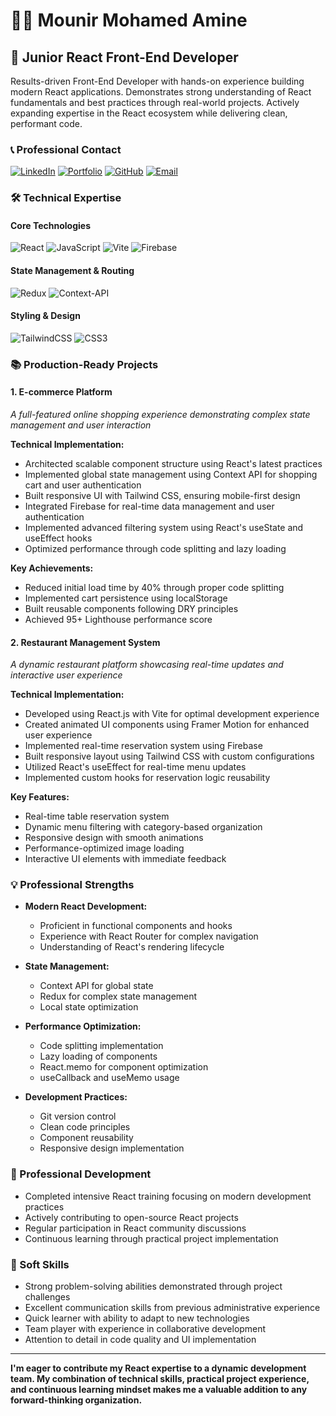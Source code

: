 # 👨‍💻 Mounir Mohamed Amine

## 🚀 Junior React Front-End Developer

Results-driven Front-End Developer with hands-on experience building modern React applications. Demonstrates strong understanding of React fundamentals and best practices through real-world projects. Actively expanding expertise in the React ecosystem while delivering clean, performant code.

### 📞 Professional Contact

[![LinkedIn](https://img.shields.io/badge/LinkedIn-%230077B5.svg?logo=linkedin&logoColor=white)](https://www.linkedin.com/in/mohamed-amine-mounir-6a125732b/)
[![Portfolio](https://img.shields.io/badge/Portfolio-%23000000.svg?style=for-the-badge&logo=firefox&logoColor=#FF7139)]([https://mounir-mohamed-amine.vercel.app/](https://amine-dev-asvb.vercel.app/))
[![GitHub](https://img.shields.io/badge/GitHub-%23121011.svg?style=for-the-badge&logo=github&logoColor=white)](https://github.com/Mohamed-amine-Mr)
[![Email](https://img.shields.io/badge/Email-D14836?style=for-the-badge&logo=gmail&logoColor=white)](mailto:mohamedaminemounirdev@gmail.com)

### 🛠 Technical Expertise

#### Core Technologies
![React](https://img.shields.io/badge/react-%2320232a.svg?style=for-the-badge&logo=react&logoColor=%2361DAFB)
![JavaScript](https://img.shields.io/badge/javascript-%23323330.svg?style=for-the-badge&logo=javascript&logoColor=%23F7DF1E)
![Vite](https://img.shields.io/badge/vite-%23646CFF.svg?style=for-the-badge&logo=vite&logoColor=white)
![Firebase](https://img.shields.io/badge/firebase-%23039BE5.svg?style=for-the-badge&logo=firebase)

#### State Management & Routing
![Redux](https://img.shields.io/badge/redux-%23593d88.svg?style=for-the-badge&logo=redux&logoColor=white)
![Context-API](https://img.shields.io/badge/Context--Api-000000?style=for-the-badge&logo=react)

#### Styling & Design
![TailwindCSS](https://img.shields.io/badge/tailwindcss-%2338B2AC.svg?style=for-the-badge&logo=tailwind-css&logoColor=white)
![CSS3](https://img.shields.io/badge/css3-%231572B6.svg?style=for-the-badge&logo=css3&logoColor=white)

### 📚 Production-Ready Projects

#### 1. **E-commerce Platform**
*A full-featured online shopping experience demonstrating complex state management and user interaction*

**Technical Implementation:**
- Architected scalable component structure using React's latest practices
- Implemented global state management using Context API for shopping cart and user authentication
- Built responsive UI with Tailwind CSS, ensuring mobile-first design
- Integrated Firebase for real-time data management and user authentication
- Implemented advanced filtering system using React's useState and useEffect hooks
- Optimized performance through code splitting and lazy loading

**Key Achievements:**
- Reduced initial load time by 40% through proper code splitting
- Implemented cart persistence using localStorage
- Built reusable components following DRY principles
- Achieved 95+ Lighthouse performance score

#### 2. **Restaurant Management System**
*A dynamic restaurant platform showcasing real-time updates and interactive user experience*

**Technical Implementation:**
- Developed using React.js with Vite for optimal development experience
- Created animated UI components using Framer Motion for enhanced user experience
- Implemented real-time reservation system using Firebase
- Built responsive layout using Tailwind CSS with custom configurations
- Utilized React's useEffect for real-time menu updates
- Implemented custom hooks for reservation logic reusability

**Key Features:**
- Real-time table reservation system
- Dynamic menu filtering with category-based organization
- Responsive design with smooth animations
- Performance-optimized image loading
- Interactive UI elements with immediate feedback

### 💡 Professional Strengths

- **Modern React Development:**
  - Proficient in functional components and hooks
  - Experience with React Router for complex navigation
  - Understanding of React's rendering lifecycle

- **State Management:**
  - Context API for global state
  - Redux for complex state management
  - Local state optimization

- **Performance Optimization:**
  - Code splitting implementation
  - Lazy loading of components
  - React.memo for component optimization
  - useCallback and useMemo usage

- **Development Practices:**
  - Git version control
  - Clean code principles
  - Component reusability
  - Responsive design implementation

### 🎯 Professional Development

- Completed intensive React training focusing on modern development practices
- Actively contributing to open-source React projects
- Regular participation in React community discussions
- Continuous learning through practical project implementation

### 🌟 Soft Skills

- Strong problem-solving abilities demonstrated through project challenges
- Excellent communication skills from previous administrative experience
- Quick learner with ability to adapt to new technologies
- Team player with experience in collaborative development
- Attention to detail in code quality and UI implementation

---

<b>
I'm eager to contribute my React expertise to a dynamic development team. My combination of technical skills, practical project experience, and continuous learning mindset makes me a valuable addition to any forward-thinking organization.
</b>
